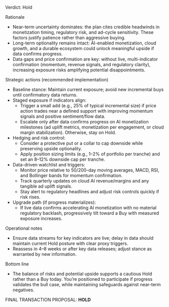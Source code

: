 Verdict: Hold

Rationale
- Near-term uncertainty dominates: the plan cites credible headwinds in monetization timing, regulatory risk, and ad-cycle sensitivity. These factors justify patience rather than aggressive buying.
- Long-term optionality remains intact: AI-enabled monetization, cloud growth, and a durable ecosystem could unlock meaningful upside if data confirms progress.
- Data gaps and price confirmation are key: without live, multi-indicator confirmation (momentum, revenue signals, and regulatory clarity), increasing exposure risks amplifying potential disappointments.

Strategic actions (recommended implementation)
- Baseline stance: Maintain current exposure; avoid new incremental buys until confirmatory data returns.
- Staged exposure if indicators align:
  - Trigger a small add (e.g., 25% of typical incremental size) if price action trades near a defined support with improving momentum signals and positive sentiment/flow data.
  - Escalate only after data confirms progress on AI monetization milestones (ad uplift metrics, monetization per engagement, or cloud margin stabilization). Otherwise, stay on Hold.
- Hedging and risk control:
  - Consider a protective put or a collar to cap downside while preserving upside optionality.
  - Apply position sizing limits (e.g., 1–2% of portfolio per tranche) and set an 8–12% downside cap per tranche.
- Data-driven watchlist and triggers:
  - Monitor price relative to 50/200-day moving averages, MACD, RSI, and Bollinger bands for momentum confirmation.
  - Track quarterly updates on cloud AI revenue/margins and any tangible ad uplift signals.
  - Stay alert to regulatory headlines and adjust risk controls quickly if risk rises.
- Upgrade path (if progress materializes):
  - If live data confirms accelerating AI monetization with no material regulatory backlash, progressively tilt toward a Buy with measured exposure increases.

Operational notes
- Ensure data streams for key indicators are live; delay in data should maintain current Hold posture with clear proxy triggers.
- Reassess in 4–8 weeks or after key data releases; adjust stance as warranted by new information.

Bottom line
- The balance of risks and potential upside supports a cautious Hold rather than a Buy today. You’re positioned to participate if progress validates the bull case, while maintaining safeguards against near-term negatives.

FINAL TRANSACTION PROPOSAL: **HOLD**